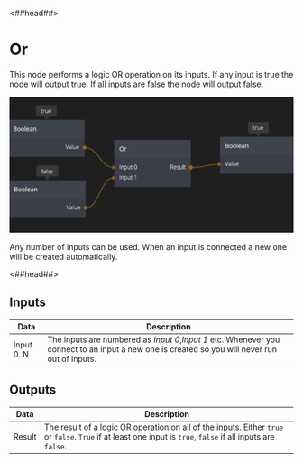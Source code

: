 <##head##>

# Or

This node performs a logic OR operation on its inputs. If any input is <span class="ndl-data">true</span> the node will output <span class="ndl-data">true</span>. If all inputs are <span class="ndl-data">false</span> the node will output <span class="ndl-data">false</span>.

<div class="ndl-image-with-background l">

![](or_node.png)

</div>

Any number of inputs can be used. When an input is connected a new one will be created automatically.

<##head##>

## Inputs

| Data                                     | Description                                                                                                                                    |
| ---------------------------------------- | ---------------------------------------------------------------------------------------------------------------------------------------------- |
| <span class="ndl-data">Input 0..N</span> | The inputs are numbered as _Input 0_,_Input 1_ etc. Whenever you connect to an input a new one is created so you will never run out of inputs. |

## Outputs

| Data                                 | Description                                                                                                                                                   |
| ------------------------------------ | ------------------------------------------------------------------------------------------------------------------------------------------------------------- |
| <span class="ndl-data">Result</span> | The result of a logic OR operation on all of the inputs. Either `true` or `false`. `True` if at least one input is `true`, `false` if all inputs are `false`. |
